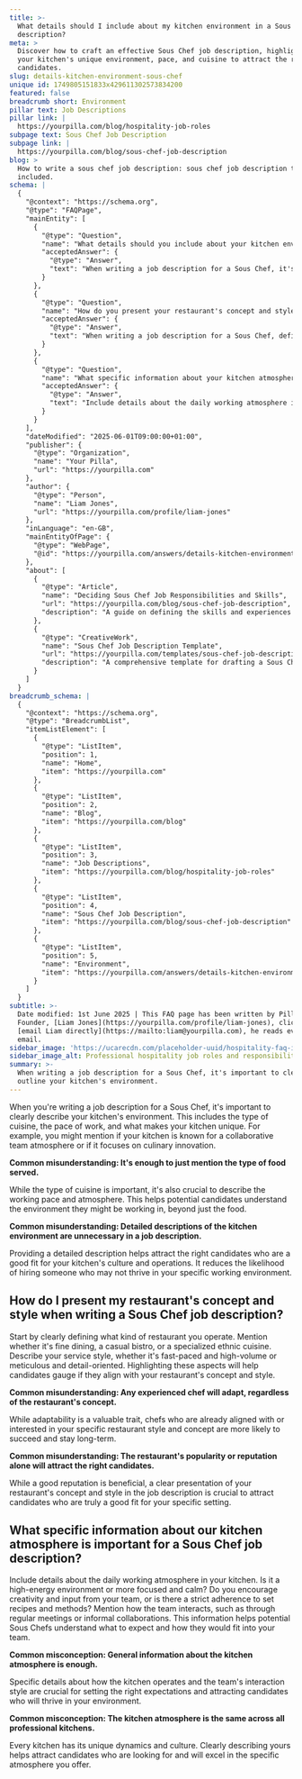```yaml
---
title: >-
  What details should I include about my kitchen environment in a Sous Chef job
  description?
meta: >
  Discover how to craft an effective Sous Chef job description, highlighting
  your kitchen's unique environment, pace, and cuisine to attract the right
  candidates.
slug: details-kitchen-environment-sous-chef
unique id: 1749805151833x429611302573834200
featured: false
breadcrumb short: Environment
pillar text: Job Descriptions
pillar link: |
  https://yourpilla.com/blog/hospitality-job-roles
subpage text: Sous Chef Job Description
subpage link: |
  https://yourpilla.com/blog/sous-chef-job-description
blog: >
  How to write a sous chef job description: sous chef job description template
  included.
schema: |
  {
    "@context": "https://schema.org",
    "@type": "FAQPage",
    "mainEntity": [
      {
        "@type": "Question",
        "name": "What details should you include about your kitchen environment in a Sous Chef job description?",
        "acceptedAnswer": {
          "@type": "Answer",
          "text": "When writing a job description for a Sous Chef, it's important to clearly outline your kitchen's environment. Describe the type of cuisine, the pace of work, and unique aspects of your kitchen, such as a collaborative atmosphere or a focus on culinary innovation. Detailed descriptions help candidates understand the environment beyond just the food, ensuring a good fit for your kitchen's culture and operations."
        }
      },
      {
        "@type": "Question",
        "name": "How do you present your restaurant's concept and style when writing a Sous Chef job description?",
        "acceptedAnswer": {
          "@type": "Answer",
          "text": "When writing a job description for a Sous Chef, define clearly what kind of restaurant you operate. Mention the style of cuisine, whether it's fine dining, a casual bistro, or specialised in ethnic foods. Describe your service style, like if it's fast-paced or detail-oriented. Highlighting these elements helps candidates understand if they align with your restaurant's concept and style."
        }
      },
      {
        "@type": "Question",
        "name": "What specific information about your kitchen atmosphere is important for a Sous Chef job description?",
        "acceptedAnswer": {
          "@type": "Answer",
          "text": "Include details about the daily working atmosphere in your kitchen in the Sous Chef job description. State whether the environment is high-energy or calm, if creativity is encouraged, and how the team interacts, like through meetings or informal collaborations. Specific details help set the right expectations and attract candidates who will thrive in your kitchen's unique culture."
        }
      }
    ],
    "dateModified": "2025-06-01T09:00:00+01:00",
    "publisher": {
      "@type": "Organization",
      "name": "Your Pilla",
      "url": "https://yourpilla.com"
    },
    "author": {
      "@type": "Person",
      "name": "Liam Jones",
      "url": "https://yourpilla.com/profile/liam-jones"
    },
    "inLanguage": "en-GB",
    "mainEntityOfPage": {
      "@type": "WebPage",
      "@id": "https://yourpilla.com/answers/details-kitchen-environment-sous-chef"
    },
    "about": [
      {
        "@type": "Article",
        "name": "Deciding Sous Chef Job Responsibilities and Skills",
        "url": "https://yourpilla.com/blog/sous-chef-job-description",
        "description": "A guide on defining the skills and experiences required from a Sous Chef, ensuring clear communication of job responsibilities."
      },
      {
        "@type": "CreativeWork",
        "name": "Sous Chef Job Description Template",
        "url": "https://yourpilla.com/templates/sous-chef-job-description",
        "description": "A comprehensive template for drafting a Sous Chef job description that covers essential duties, skills, and environment details."
      }
    ]
  }
breadcrumb_schema: |
  {
    "@context": "https://schema.org",
    "@type": "BreadcrumbList",
    "itemListElement": [
      {
        "@type": "ListItem",
        "position": 1,
        "name": "Home",
        "item": "https://yourpilla.com"
      },
      {
        "@type": "ListItem",
        "position": 2,
        "name": "Blog",
        "item": "https://yourpilla.com/blog"
      },
      {
        "@type": "ListItem",
        "position": 3,
        "name": "Job Descriptions",
        "item": "https://yourpilla.com/blog/hospitality-job-roles"
      },
      {
        "@type": "ListItem",
        "position": 4,
        "name": "Sous Chef Job Description",
        "item": "https://yourpilla.com/blog/sous-chef-job-description"
      },
      {
        "@type": "ListItem",
        "position": 5,
        "name": "Environment",
        "item": "https://yourpilla.com/answers/details-kitchen-environment-sous-chef"
      }
    ]
  }
subtitle: >-
  Date modified: 1st June 2025 | This FAQ page has been written by Pilla
  Founder, [Liam Jones](https://yourpilla.com/profile/liam-jones), click to
  [email Liam directly](https://mailto:liam@yourpilla.com), he reads every
  email.
sidebar_image: 'https://ucarecdn.com/placeholder-uuid/hospitality-faq-image.jpg'
sidebar_image_alt: Professional hospitality job roles and responsibilities
summary: >-
  When writing a job description for a Sous Chef, it's important to clearly
  outline your kitchen's environment.
---
```

When you're writing a job description for a Sous Chef, it's important to clearly describe your kitchen's environment. This includes the type of cuisine, the pace of work, and what makes your kitchen unique. For example, you might mention if your kitchen is known for a collaborative team atmosphere or if it focuses on culinary innovation.

**Common misunderstanding: It's enough to just mention the type of food served.**

While the type of cuisine is important, it's also crucial to describe the working pace and atmosphere. This helps potential candidates understand the environment they might be working in, beyond just the food.

**Common misunderstanding: Detailed descriptions of the kitchen environment are unnecessary in a job description.**

Providing a detailed description helps attract the right candidates who are a good fit for your kitchen's culture and operations. It reduces the likelihood of hiring someone who may not thrive in your specific working environment.

## How do I present my restaurant's concept and style when writing a Sous Chef job description?

Start by clearly defining what kind of restaurant you operate. Mention whether it's fine dining, a casual bistro, or a specialized ethnic cuisine. Describe your service style, whether it's fast-paced and high-volume or meticulous and detail-oriented. Highlighting these aspects will help candidates gauge if they align with your restaurant's concept and style.

**Common misunderstanding: Any experienced chef will adapt, regardless of the restaurant's concept.**

While adaptability is a valuable trait, chefs who are already aligned with or interested in your specific restaurant style and concept are more likely to succeed and stay long-term.

**Common misunderstanding: The restaurant's popularity or reputation alone will attract the right candidates.**

While a good reputation is beneficial, a clear presentation of your restaurant's concept and style in the job description is crucial to attract candidates who are truly a good fit for your specific setting.

## What specific information about our kitchen atmosphere is important for a Sous Chef job description?

Include details about the daily working atmosphere in your kitchen. Is it a high-energy environment or more focused and calm? Do you encourage creativity and input from your team, or is there a strict adherence to set recipes and methods? Mention how the team interacts, such as through regular meetings or informal collaborations. This information helps potential Sous Chefs understand what to expect and how they would fit into your team.

**Common misconception: General information about the kitchen atmosphere is enough.**

Specific details about how the kitchen operates and the team's interaction style are crucial for setting the right expectations and attracting candidates who will thrive in your environment.

**Common misconception: The kitchen atmosphere is the same across all professional kitchens.**

Every kitchen has its unique dynamics and culture. Clearly describing yours helps attract candidates who are looking for and will excel in the specific atmosphere you offer.
